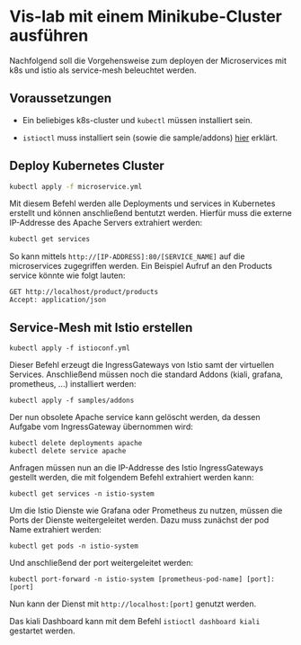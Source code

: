 # Vis-lab mit einem Minikube-Cluster ausführen

Nachfolgend soll die Vorgehensweise zum deployen der Microservices mit k8s und istio als service-mesh beleuchtet werden.

## Voraussetzungen

- Ein beliebiges k8s-cluster und `kubectl` müssen installiert sein.

- `istioctl` muss installiert sein (sowie die sample/addons) [hier](https://github.com/hka-iwi-vislab/microservice-istio/blob/master/WIE-LAUFEN.md) erklärt.

## Deploy Kubernetes Cluster

```bash
kubectl apply -f microservice.yml
```

Mit diesem Befehl werden alle Deployments und services in Kubernetes erstellt und können anschließend bentutzt werden. Hierfür muss die externe IP-Addresse des Apache Servers extrahiert werden:

```bash
kubectl get services
```

So kann mittels ```http://[IP-ADDRESS]:80/[SERVICE_NAME]``` auf die microservices zugegriffen werden. Ein Beispiel Aufruf an den Products service könnte wie folgt lauten:

```
GET http://localhost/product/products
Accept: application/json
```

## Service-Mesh mit Istio erstellen

```
kubectl apply -f istioconf.yml
```

Dieser Befehl erzeugt die IngressGateways von Istio samt der virtuellen Services. Anschließend müssen noch die standard Addons (kiali, grafana, prometheus, ...) installiert werden:

```
kubectl apply -f samples/addons
```

Der nun obsolete Apache service kann gelöscht werden, da dessen Aufgabe vom IngressGateway übernommen wird:

```
kubectl delete deployments apache
kubectl delete service apache
```

Anfragen müssen nun an die IP-Addresse des Istio IngressGateways gestellt werden, die mit folgendem Befehl extrahiert werden kann:

```
kubectl get services -n istio-system
```

Um die Istio Dienste wie Grafana oder Prometheus zu nutzen, müssen die Ports der Dienste weitergeleitet werden. Dazu muss zunächst der pod Name extrahiert werden:

```
kubectl get pods -n istio-system
```

Und anschließend der port weitergeleitet werden:

```
kubectl port-forward -n istio-system [prometheus-pod-name] [port]:[port]
```

Nun kann der Dienst mit ```http://localhost:[port]``` genutzt werden.

Das kiali Dashboard kann mit dem Befehl ```istioctl dashboard kiali``` gestartet werden.